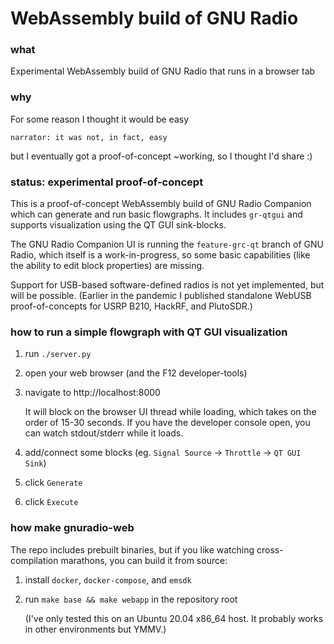 # WebAssembly build of GNU Radio

### what

Experimental WebAssembly build of GNU Radio that runs in a browser tab

### why

For some reason I thought it would be easy

`narrator: it was not, in fact, easy`

but I eventually got a proof-of-concept ~working, so I thought I'd share :)

### status: experimental proof-of-concept

This is a proof-of-concept WebAssembly build of GNU Radio Companion which can generate and run basic flowgraphs. It includes `gr-qtgui` and supports visualization using the QT GUI sink-blocks.

The GNU Radio Companion UI is running the `feature-grc-qt` branch of GNU Radio, which itself is a work-in-progress, so some basic capabilities (like the ability to edit block properties) are missing.

Support for USB-based software-defined radios is not yet implemented, but will be possible. (Earlier in the pandemic I published standalone WebUSB proof-of-concepts for USRP B210, HackRF, and PlutoSDR.)

### how to run a simple flowgraph with QT GUI visualization

1. run ```./server.py```
2. open your web browser (and the F12 developer-tools)
3. navigate to http://localhost:8000

   It will block on the browser UI thread while loading, which takes on the order of 15-30 seconds. If you have the developer console open, you can watch stdout/stderr while it loads.
4. add/connect some blocks (eg. `Signal Source` -> `Throttle` -> `QT GUI Sink`)
5. click `Generate`
6. click `Execute`

### how make gnuradio-web

The repo includes prebuilt binaries, but if you like watching cross-compilation marathons, you can build it from source:

1. install `docker`, `docker-compose`, and `emsdk`

2. run `make base && make webapp` in the repository root

   (I've only tested this on an Ubuntu 20.04 x86_64 host. It probably works in other environments but YMMV.)
